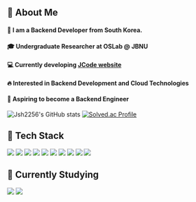 <div>
  <!--Body-->
  
  ## 👀 About Me
  #### :wave: I am a Backend Developer from South Korea.
  #### :mortar_board: Undergraduate Researcher at OSLab @ JBNU
  #### :computer: Currently developing [JCode website](https://jcode.jbnu.ac.kr/about)
  #### :fire: Interested in Backend Development and Cloud Technologies
  #### :dart: Aspiring to become a Backend Engineer
  
  ![Jsh2256's GitHub stats](https://github-readme-stats.vercel.app/api?username=Jsh2256&show_icons=true&theme=radical)
  [![Solved.ac Profile](http://mazassumnida.wtf/api/v2/generate_badge?boj=jsh2256)](https://solved.ac/jsh2256/)
  
  ## 🧱 Tech Stack
  <!--Language-->
  <img src="https://img.shields.io/badge/C++-00599C?style=flat-square&logo=C%2B%2B&logoColor=white"/>
  <img src="https://img.shields.io/badge/Python-3776AB?style=flat-square&logo=Python&logoColor=white"/>
  <img src="https://img.shields.io/badge/JavaScript-F7DF1E?style=flat-square&logo=JavaScript&logoColor=black"/>
  
  <!--Frontend-->
  <img src="https://img.shields.io/badge/React-61DAFB?style=flat-square&logo=React&logoColor=black"/>
  
  <!--Backend & Database-->
  <img src="https://img.shields.io/badge/Node.js-339933?style=flat-square&logo=Node.js&logoColor=white"/>
  <img src="https://img.shields.io/badge/MariaDB-003545?style=flat-square&logo=MariaDB&logoColor=white"/>
  
  <!--DevOps & Tools-->
  <img src="https://img.shields.io/badge/AWS-232F3E?style=flat-square&logo=Amazon%20AWS&logoColor=white"/>
  <img src="https://img.shields.io/badge/Serverless-FD5750?style=flat-square&logo=Serverless&logoColor=white"/>
  <img src="https://img.shields.io/badge/Docker-2496ED?style=flat-square&logo=Docker&logoColor=white"/>
  <img src="https://img.shields.io/badge/Kubernetes-326CE5?style=flat-square&logo=Kubernetes&logoColor=white"/>
  
  ## 📖 Currently Studying
  <!--Java-->
  <img src="https://img.shields.io/badge/Java-007396?style=flat-square&logo=Java&logoColor=white"/>
  <!--Spring-->
  <img src="https://img.shields.io/badge/Spring-6DB33F?style=flat-square&logo=Spring&logoColor=white"/>
  
</div>

<!--
**Jsh2256/Jsh2256** is a ✨ *special* ✨ repository because its `README.md` (this file) appears on your GitHub profile.
Here are some ideas to get you started:
- Hi there 👋
- 🔭 I'm currently working on ...
- 🌱 I'm currently learning ...
- 👯 I'm looking to collaborate on ...
- 🤔 I'm looking for help with ...
- 💬 Ask me about ...
- 📫 How to reach me: ...
- 😄 Pronouns: ...
- ⚡ Fun fact: ...
-->
